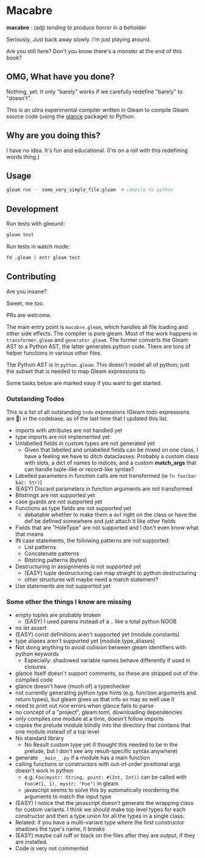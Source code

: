 # Macabre

**macabre** : (adj) _tending to produce horror in a beholder_

Seriously, Just back away slowly. I'm just playing around.

Are you still here? Don't you know there's a monster at the end of this book?

## OMG, What have you done?

Nothing, yet. It only "barely" works if we carefully redefine "barely" to "doesn't".

This is an ultra experimental compiler written in Gleam to compile Gleam source code (using
the [glance](https://hexdocs.pm/glance/) package) to Python.

## Why are you doing this?

I have no idea. It's fun and educational. (I'm on a roll with this redefining words thing.)

## Usage

```sh
gleam run -- some_very_simple_file.gleam  # compile to python
```

## Development

Run tests with gleeunit:

```sh
gleam test
```

Run tests in watch mode:

```sh
fd .gleam | entr gleam test
```

## Contributing

Are you insane?

Sweet, me too.

PRs are welcome.

The main entry point is `macabre.gleam`, which handles all file loading and
other side effects. The compiler is pure gleam. Most of the work happens in
`transformer.gleam` and `generator.gleam`. The former converts the Gleam AST to
a Python AST, the latter generates python code. There are tons of helper
functions in various other files.

The Python AST is in `python.gleam`. This doesn't model all of python; just the
subset that is needed to map Gleam expressions to.

Some tasks below are marked easy if you want to get started.

### Outstanding Todos

This is a list of all outstanding `todo` expressions (Gleam todo expressions
are ) in the codebase, as of the last time that I updated this list.

- imports with attributes are not handled yet
- type imports are not implemented yet
- Unlabelled fields in custom types are not generated yet
  - Given that labelled and unlabelled fields can be mixed on one class, I have
    a feeling we have to ditch dataclasses. Probably a custom class with slots, a
    dict of names to indices, and a custom **match_args** that can handle
    tuple-like _or_ record-like syntax?
- Labelled parameters in function calls are not transformed (ie `fn foo(bar baz: Str)`)
- (EASY) Discard parameters in function arguments are not transformed
- Bitstrings are not supported yet
- case guards are not supported yet
- Functions as type fields are not supported yet
  - debatable whether to make them a `def` right on the class or have the def be defined somewhere and just attach it like other fields
- Fields that are "HoleType" are not supported and I don't even know what that means
- IN case statements, the following patterns are not supported:
  - List patterns
  - Concatenate patterns
  - Bitstring patterns (bytes)
- Destructuring in assignments is not supported yet
  - (EASY) tuple destructuring can map straight to python destructuring
  - other structures will maybe need a match statement?
- Use statements are not supported yet

### Some other the things I know are missing

- empty tuples are probably broken
  - (EASY) I used parens instead of a `,` like a total python NOOB
- no let assert
- (EASY) const definitions aren't supported yet (module.constants)
- type aliases aren't supported yet (module.type_aliases)
- Not doing anything to avoid collision between gleam identifiers with python keywords
  - Especially: shadowed variable names behave differently if used in closures
- glance itself doesn't support comments, so these are stripped out of the compiled code
- glance doesn't have (much of) a typechecker
- not currently generating python type hints (e.g. function arguments and
  return types), but gleam gives us that info so may as well use it
- need to print out nice errors when glance fails to parse
- no concept of a "project", gleam.toml, downloading dependencies
- only compiles one module at a time, doesn't follow imports
- copies the prelude module blindly into the directory that contains that one module instead of a top level
- No standard library
  - No Result custom type yet (I thought this needed to be in the prelude, but I don't see any result-specific syntax anywhere)
- generate `__main__.py` if a module has a main function
- calling functions or constructors with out-of-order positional args doesn't
  work in python
  - e.g. `Foo(mystr: String, point: #(Int, Int))` can be called with `Foo(#(1,
1), mystr: "Foo")` in gleam
  - javascript seems to solve this by automatically reordering the arguments to
    match the input type
- (EASY) I notice that the javascript doesn't generate the wrapping class for custom
  variants. I think we should make top level types for each constructor and then a type union
  for all the types in a single class.
- Related: if you have a multi-variant type where the first constructor shadows
  the type's name, it breaks
- (EASY) maybe call ruff or black on the files after they are output, if they are installed.
- Code is very not commented
